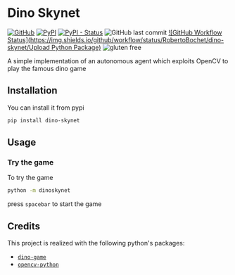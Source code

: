 # Dino Skynet

[![GitHub](https://img.shields.io/github/license/RobertoBochet/dino-skynet)](https://github.com/RobertoBochet/dino-skynet/)
[![PyPI](https://img.shields.io/pypi/v/dino-skynet)](https://pypi.org/project/dino-skynet/)
[![PyPI - Status](https://img.shields.io/pypi/status/dino-skynet)](https://pypi.org/project/dino-skynet/)
![GitHub last commit](https://img.shields.io/github/last-commit/robertobochet/dino-skynet)
[![GitHub Workflow Status](https://img.shields.io/github/workflow/status/RobertoBochet/dino-skynet/Upload Python Package)](https://pypi.org/project/dino-skynet/)
![gluten free](https://img.shields.io/badge/gluten%20free-100%25-success)

A simple implementation of an autonomous agent which exploits OpenCV to play the famous dino game

## Installation

You can install it from pypi

```bash
pip install dino-skynet
```

## Usage

### Try the game

To try the game

```bash
python -m dinoskynet
```

press `spacebar` to start the game

## Credits

This project is realized with the following python's packages:

- [`dino-game`](https://pypi.org/project/dino-game/)
- [`opencv-python`](https://pypi.org/project/opencv-python/)